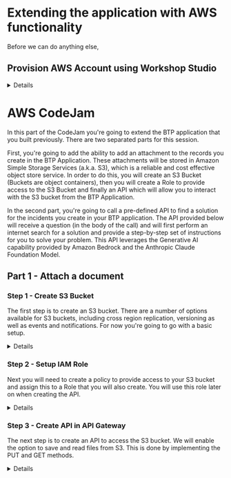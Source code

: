 # Extending the application with AWS functionality

Before we can do anything else, 

## Provision AWS Account using Workshop Studio 

<details>

1. Access this URL or scan the QR code below: 

**https://catalog.us-east-1.prod.workshops.aws/join?access-code=377a-0cdfa0-95** 

![Alt text](../images/image-60.png)

2. Select Email one-time password (OTP)

![Alt text](../images/image-61.png)

3. Provide an Email address that you have access to, then click on **Send passcode**.

You can use your corporate or personal email address. 

![Alt text](../images/image-62.png)


4. Check your email for the passcode. 


![Alt text](../images/image-63.png)


5. Copy this 9-digit into the Passcode field, then click on **Sign in**. 

![Alt text](../images/image-64.png)

![Alt text](../images/image-65.png)

6. You will be prompted to Review and join the event. 

![Alt text](../images/image-66.png)

7. Scroll down to review all the Terms and conditions, then check the box for **I agree with the Terms and Conditions**, and click on **Join event**.

![Alt text](../images/image-67.png)


8. Now you'll be in your Event dashboard, which will look similar to the screenshot below. 

For this CodeJam, you can ignore the top section of the menu on the left and the main content of the workshop. You have to click on the **Open AWS Console** link, as highlighted in RED below. 

![Alt text](../images/image-68.png) 

9. Once the link opens, you will be inside the AWS Console, where all services are available.

You're now ready to go!

![Alt text](../images/image-69.png)

</details>

# AWS CodeJam 

In this part of the CodeJam you're going to extend the BTP application that you built previously. There are two separated parts for this session. 

First, you're going to add the ability to add an attachment to the records you create in the BTP Application. These attachments will be stored in Amazon Simple Storage Services (a.k.a. S3), which is a reliable and cost effective object store service. In order to do this, you will create an S3 Bucket (Buckets are object containers), then you will create a Role to provide access to the S3 Bucket and finally an API which will allow you to interact with the S3 bucket from the BTP Application.

In the second part, you're going to call a pre-defined API to find a solution for the incidents you create in your BTP application. The API provided below will receive a question (in the body of the call) and will first perform an internet search for a solution and provide a step-by-step set of instructions for you to solve your problem. This API leverages the Generative AI capability provided by Amazon Bedrock and the Anthropic Claude Foundation Model.

## Part 1 - Attach a document

### Step 1 - Create S3 Bucket

The first step is to create an S3 bucket. There are a number of options available for S3 buckets, including cross region replication, versioning as well as events and notifications. For now you're going to go with a basic setup. 

<details>
1. Access S3 Console

Enter S3 in the search bar and select S3 from the dropdown menu.

![Alt text](../images/image-72.jpeg)

2. Create bucket

On the main S3 console, click on the Create bucket button on the right

![Alt text](../images/image-71.jpeg)

3. Enter bucket name

Enter a bucket name. The bucket name needs to be unique across all AWS accounts. 

A good idea would be to call it <your_name-teched-codejam>.

![Alt text](../images/image-70.jpeg)

4. Scroll down and click on Create bucket

![Alt text](../images/image-3.png)

5. Access the S3 bucket to retrieve the bucket resource name

This will be required on a subsequent step, when we need to provide authorise our API to access to the S3 Bucket
Click on the bucket name on the list

![Alt text](../images/image-4.png)

6. Select Properties

![Alt text](../images/image-5.png)

7. Copy the Amazone Resource Name (ARN)

Clicking on the button to the left of the name will copy the ARN.

![Alt text](../images/image-6.png)

That's the S3 bucket created. 
</details>

### Step 2 - Setup IAM Role

Next you will need to create a policy to provide access to your S3 bucket and assign this to a Role that you will also create. You will use this role later on when creating the API. 


<details>
1. Access IAM console

On the search bar, type IAM (Identity Access Management), and select IAM from the menu.

![Alt text](../images/image-7.png)

2. Create Policy

Select policies from the left side panel

 ![Alt text](../images/image-8.png)
 
Click on the Create policy button

 ![Alt text](../images/image-9.png)


Switch the policy editor to JSON clicking on the button 

![Alt text](../images/image-10.png)

Copy and paste the following policy in the Policy Editor.
Replace the entire resource string with the ARN you copied before, or just replace the ```<your_bucket>``` text with the name of your bucket (without <>). Ensure that the ```/*``` is included at the end of the string (as per the example below).
This policy enables access to read and write objects from your S3 bucket as well as listing objects within the bucket. 

```
{
    "Version": "2012-10-17",
    "Statement": [
        {
            "Effect": "Allow",
            "Action": [
                "s3:PutObject",
                "s3:GetObject",
                "s3:ListBucket"		
            ],
            "Resource": "arn:aws:s3:::<your_bucket>/*"
        }
}
```

![Alt text](../images/image-11.png)

Click next and enter a policy name

![Alt text](../images/image-12.png)

Scroll down and click Create policy

![Alt text](../images/image-13.png)

You can now search and see your policy.

![Alt text](../images/aws-1.png)    

3. Create Role

Select the Roles menu entry from the side panel

![Alt text](../images/aws-2.png)

Click Create role

![Alt text](../images/image-16.png)

On the next screen, select Custom trust policy. This will enable the role we're creating to be used by our API. The action sts:AssumeRole allows a service or instance to adopt a role while it is performing an action. The service "apigateway.amazonaws.com" specifies that we're allowing the API Gateway service to use this role. 
Copy the following code and paste it on the Custom trust policy section
```
{
    "Version": "2012-10-17",
    "Statement": [
        {
        "Sid": "",
        "Effect": "Allow",
        "Principal": {
            "Service": "apigateway.amazonaws.com"
        },
        "Action": "sts:AssumeRole"
        }
    ]
} 
```

![Alt text](../images/image-17.png)

Scroll down and click Next

![Alt text](../images/image-18.png)

On the next screen, you will add the policy you just created to this role. Search for the policy and select it using the checkbox next to the name. Click Next. 

![Alt text](../images/image-19.png)

Enter a name for your role

![Alt text](../images/image-20.png)

Scroll down and click Create role

![Alt text](../images/image-21.png)

4. Get Amazon Resource Name (ARN) for the role.

This will be required for to create the API. Search for your role and click on the name.

![Alt text](../images/image-22.png)

Copy the ARN. You can click on the button on the left to do so. 

![Alt text](../images/image-23.png)

</details>

### Step 3 - Create API in API Gateway

The next step is to create an API to access the S3 bucket. 
We will enable the option to save and read files from S3.
This is done by implementing the PUT and GET methods.

<details>


1. Access API Gateway

Search for API Gateway and click on the service on the menu

![Alt text](../images/image-24.png)


2.	Select **REST API - Build**

On the API Gateway screen, scroll down to REST API

![Alt text](../images/aws-20.png)

Click Build


3.	Select **New API**, enter your **API name** and leave **Endpoint Type = Regional**. Click **Create API**

![Alt text](../images/aws-21.png)

4.	Create Resource **{folder}**.  

Ensure you enter **{folder}** for the **Resource Name** and **Resource Path** field.  


![Alt text](../images/aws-22.png)

![Alt text](../images/image-14.png)

5.	Create resource **{item}** under {folder}. 

Ensure you enter **{item}** for both the **Resource Name** and **Resource Path** field. 

![Alt text](../images/image-15.png)

![Alt text](../images/image-16-2.png)

6.	Create method **PUT** under {item}

Ensure **{item}** is selected

![Alt text](../images/aws-26.png)

7.	Select **PUT** and click on the refresh button next to it to view the form.
    
![Alt text](../images/aws-27.png)

8.	Update with the following information. Leave the rest as default/blank.

```
Integration type: AWS Service
AWS Region: your region
AWS Service: Simple Storage Service (S3)
HTTP Method: PUT
Action Type: Use path override
Path override: {bucket}/{object}
Execution Role: resource name for the role created in the previous section.
```

![Alt text](../images/aws-28.png)

9.	In the next screen select **Integration Request**.

We need to map the path (bucket/object) to the resources we created (folder/item)
    
![Alt text](../images/aws-29.png)
    
10.	Expand URL Path Parameters and select Add path.
    
![Alt text](../images/aws-30.png)
    
11.	Enter the following mappings

```
Name: bucket - Mapped from: method.request.path.folder 
Name: object – Mapped from: method.request.path.item
```

![Alt text](../images/aws-31.png)

Make sure you click on the tick after entering the second line:

![Alt text](../images/aws-32.png)

12.	Go back by selecting Method Execution at the top and select **Create Method**, to define the **GET** method

![Alt text](../images/aws-33.png)

![Alt text](../images/image-400.png)

13.	Use the same settings from the PUT method, except for the HTTP method (GET in this case)

![Alt text](../images/aws-34.png)

14.	Enter the URL Path Parameters (same parameters used for the PUT Method)

![Alt text](../images/aws-35.png)

15.	Click on Method Execution to go back

![Alt text](../images/aws-36.png)

16. You need to map the Content-Type so the API can display the files in the browsers. Select **Method Response**

![Alt text](../images/image-500.png)

17. Expand the HTTP Status 200 and remove the Content type 'application/json' by clicking on the x 

![Alt text](../images/image-600.png)

18. Add Content-Type as Response Header. Select Add Header and enter 'Content-Type'.

![Alt text](../images/image-700.png)

![Alt text](../images/image-800.png)

Click on the tick button to accept the changes. 

Go back to the previous step by clicking on **Method Execution** at the top. 

![Alt text](../images/image-900.png)


19. Map the Content-Type from the file retrieved from S3. Select **Integration Response** 

![Alt text](../images/image-1000.png)

Expand the line by clicking in the triangle and select the change (pencil button) for the Content-Type Response header.

![Alt text](../images/image-1100.png)

Update the mapping with the following value and click the tick button. 

``` 
integration.response.header.Content-Type
```

Click on **Method Execution** to go back

![Alt text](../images/image-1200.png)


20. Enable **CORS**

From the actions menu, select **Enable CORS**

![Alt text](../images/aws-3.png)

Ensure both PUT and GET methods are selected. Click on **Enable CORS and replace existing CORS headers**

![Alt text](../images/image-100.png)

![Alt text](../images/image-200.png)

![Alt text](../images/image-300.png)
    
Please note that when enabling CORS, the Method Response and Integration Responses will be updated and an entry for Access-Control-Allow-Origin added. No action is required but you will notice this as an additional value.

21.	Click on Settings on the left side to configure the Binary Media Types supported.

    ![Alt text](../images/aws-37.png)



22.	Scroll down, click on **Add Binary Media Type** and enter **application/pdf**


    This will configure binary support for PDF files.

    ![Alt text](../images/image-1400.png)

    Click on **Save Changes**. 

23.	 Navigate back to the Resources Method by clicking on **Resources**

 ![Alt text](../images/image-00.png)



26.	Deploy API
    
    Click on the **Actions** dropdown and select Deploy API

    ![Alt text](../images/aws-42.png)

27.	Create a New Stage, enter a Stage name, Stage description and Deployment description and click Deploy

    ![Alt text](../images/aws-43.png)

28.	Leave all settings with their default values and click Save Changes
    
    ![Alt text](../images/aws-44.png)

    You will find the URL for your API at the top of this page, under Invoke URL. Note down this Invoke URL.

</details>

